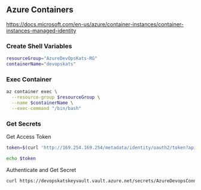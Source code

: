## Azure Containers

https://docs.microsoft.com/en-us/azure/container-instances/container-instances-managed-identity

### Create Shell Variables

```bash
resourceGroup="AzureDevOpsKats-RG"
containerName="devopskats"
```

### Exec Container

```bash
az container exec \
  --resource-group $resourceGroup \
  --name $containerName \
  --exec-command "/bin/bash"
```

### Get Secrets

Get Access Token

```bash
token=$(curl 'http://169.254.169.254/metadata/identity/oauth2/token?api-version=2018-02-01&resource=https%3A%2F%2Fvault.azure.net' -H Metadata:true | jq -r '.access_token')

echo $token
```

Authenticate and Get Secret

```bash
curl https://devopskatskeyvault.vault.azure.net/secrets/AzureDevopsConnectionString/?api-version=2016-10-01 -H "Authorization: Bearer $token"
```
